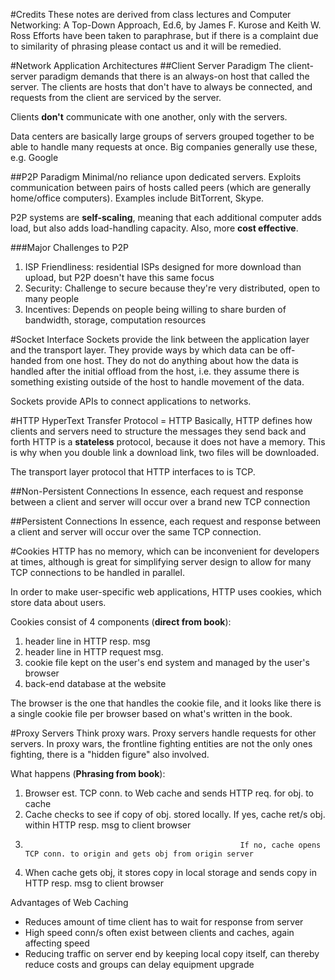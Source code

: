 #Credits
These notes are derived from class lectures and 
Computer Networking: A Top-Down Approach, Ed.6, by James F. Kurose and Keith W. Ross
Efforts have been taken to paraphrase, but if there is a complaint due to similarity of phrasing please contact us and it will be remedied.

#Network Application Architectures
##Client Server Paradigm
The client-server paradigm demands that there is an always-on host that called the server.
The clients are hosts that don't have to always be connected, and requests from the client are serviced by the server.

Clients **don't** communicate with one another, only with the servers.

Data centers are basically large groups of servers grouped together to be able to handle many requests at once.
    Big companies generally use these, e.g. Google

##P2P Paradigm
Minimal/no reliance upon dedicated servers.
Exploits communication between pairs of hosts called peers (which are generally home/office computers).
Examples include BitTorrent, Skype.

P2P systems are **self-scaling**, meaning that each additional computer adds load, but also adds load-handling capacity.
Also, more **cost effective**.

###Major Challenges to P2P
1. ISP Friendliness: residential ISPs designed for more download than upload, but P2P doesn't have this same focus
2. Security: Challenge to secure because they're very distributed, open to many people
3. Incentives: Depends on people being willing to share burden of bandwidth, storage, computation resources

#Socket Interface
Sockets provide the link between the application layer and the transport layer. 
They provide ways by which data can be off-handed from one host.
They do not do anything about how the data is handled after the initial offload from the host, i.e.
they assume there is something existing outside of the host to handle movement of the data.

Sockets provide APIs to connect applications to networks.

#HTTP
HyperText Transfer Protocol = HTTP
Basically, HTTP defines how clients and servers need to structure the messages they send back and forth
HTTP is a **stateless** protocol, because it does not have a memory. This is why when you double link a download link, two files will
be downloaded. 

The transport layer protocol that HTTP interfaces to is TCP.

##Non-Persistent Connections
In essence, each request and response between a client and server will occur over a brand new TCP connection

##Persistent Connections
In essence, each request and response between a client and server will occur over the same TCP connection.

#Cookies
HTTP has no memory, which can be inconvenient for developers at times, although is great for simplifying server design to allow for
many TCP connections to be handled in parallel.

In order to make user-specific web applications, HTTP uses cookies, which store data about users.

Cookies consist of 4 components (**direct from book**):
1. header line in HTTP resp. msg
2. header line in HTTP request msg. 
3. cookie file kept on the user's end system and managed by the user's browser
4. back-end database at the website

The browser is the one that handles the cookie file, and it looks like there is a single cookie file per browser based on what's written
in the book.

#Proxy Servers
Think proxy wars. Proxy servers handle requests for other servers. In proxy wars, the frontline fighting entities are not the only ones
fighting, there is a "hidden figure" also involved.

What happens (**Phrasing from book**):

1. Browser est. TCP conn. to Web cache and sends HTTP req. for obj. to cache
2. Cache checks to see if copy of obj. stored locally. If yes, cache ret/s obj. within HTTP resp. msg to client browser
3.                                                     If no, cache opens TCP conn. to origin and gets obj from origin server
4. When cache gets obj, it stores copy in local storage and sends copy in HTTP resp. msg to client browser

Advantages of Web Caching
* Reduces amount of time client has to wait for response from server
* High speed conn/s often exist between clients and caches, again affecting speed
* Reducing traffic on server end by keeping local copy itself, can thereby reduce costs and groups can delay equipment upgrade

